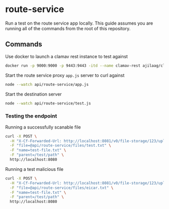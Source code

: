 route-service
=============

Run a test on the route service app locally. This guide assumes you are running all of the commands from the root of this repository.

## Commands

Use docker to launch a clamav rest instance to test against

```bash
docker run -p 9000:9000 -p 9443:9443 -itd --name clamav-rest ajilaag/clamav-rest
```

Start the route service proxy `app.js` server to curl against

```bash
node --watch api/route-service/app.js
```

Start the destination server

```bash
node --watch api/route-service/test.js
```


### Testing the endpoint

Running a successfully scanable file
```bash
curl -X POST \
  -H "X-Cf-Forwarded-Url: http://localhost:8081/v0/file-storage/123/upload" \
  -F "file=@api/route-service/files/test.txt" \
  -F "name=test-file.txt" \
  -F "parent=/test/path" \
  http://localhost:8080
```

Running a test malicious file
```bash
curl -X POST \
  -H "X-Cf-Forwarded-Url: http://localhost:8081/v0/file-storage/123/upload" \
  -F "file=@api/route-service/files/eicar.txt" \
  -F "name=test-file.txt" \
  -F "parent=/test/path" \
  http://localhost:8080
```

